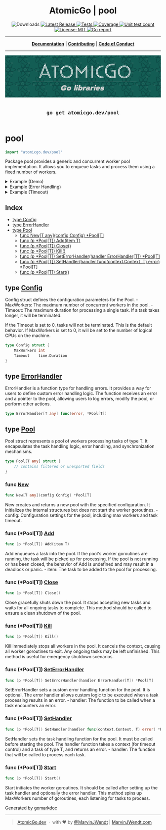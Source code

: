 <h1 align="center">AtomicGo | pool</h1>

<p align="center">
<img src="https://img.shields.io/endpoint?url=https%3A%2F%2Fatomicgo.dev%2Fapi%2Fshields%2Fpool&style=flat-square" alt="Downloads">

<a href="https://github.com/atomicgo/pool/releases">
<img src="https://img.shields.io/github/v/release/atomicgo/pool?style=flat-square" alt="Latest Release">
</a>

<a href="https://codecov.io/gh/atomicgo/pool" target="_blank">
<img src="https://img.shields.io/github/actions/workflow/status/atomicgo/pool/go.yml?style=flat-square" alt="Tests">
</a>

<a href="https://codecov.io/gh/atomicgo/pool" target="_blank">
<img src="https://img.shields.io/codecov/c/gh/atomicgo/pool?color=magenta&logo=codecov&style=flat-square" alt="Coverage">
</a>

<a href="https://codecov.io/gh/atomicgo/pool">
<!-- unittestcount:start --><img src="https://img.shields.io/badge/Unit_Tests-7-magenta?style=flat-square" alt="Unit test count"><!-- unittestcount:end -->
</a>

<a href="https://opensource.org/licenses/MIT" target="_blank">
<img src="https://img.shields.io/badge/License-MIT-yellow.svg?style=flat-square" alt="License: MIT">
</a>
  
<a href="https://goreportcard.com/report/github.com/atomicgo/pool" target="_blank">
<img src="https://goreportcard.com/badge/github.com/atomicgo/pool?style=flat-square" alt="Go report">
</a>   

</p>

---

<p align="center">
<strong><a href="https://pkg.go.dev/atomicgo.dev/pool#section-documentation" target="_blank">Documentation</a></strong>
|
<strong><a href="https://github.com/atomicgo/atomicgo/blob/main/CONTRIBUTING.md" target="_blank">Contributing</a></strong>
|
<strong><a href="https://github.com/atomicgo/atomicgo/blob/main/CODE_OF_CONDUCT.md" target="_blank">Code of Conduct</a></strong>
</p>

---

<p align="center">
  <img src="https://raw.githubusercontent.com/atomicgo/atomicgo/main/assets/header.png" alt="AtomicGo">
</p>

<p align="center">
<table>
<tbody>
</tbody>
</table>
</p>
<h3  align="center"><pre>go get atomicgo.dev/pool</pre></h3>
<p align="center">
<table>
<tbody>
</tbody>
</table>
</p>

<!-- gomarkdoc:embed:start -->

<!-- Code generated by gomarkdoc. DO NOT EDIT -->

# pool

```go
import "atomicgo.dev/pool"
```

Package pool provides a generic and concurrent worker pool implementation. It allows you to enqueue tasks and process them using a fixed number of workers.

<details><summary>Example (Demo)</summary>
<p>



```go
package main

import (
	"atomicgo.dev/pool"
	"context"
	"log"
	"time"
)

func main() {
	// Create a new pool with 3 workers
	p := pool.New[int](pool.Config{
		MaxWorkers: 3,
	})

	// Set the task handler to process integers, simulating a 1-second task
	p.SetHandler(func(ctx context.Context, i int) error {
		log.Printf("Processing %d", i)
		time.Sleep(time.Second)
		return nil
	})

	// Start the pool
	p.Start()

	// Add 10 tasks to the pool
	for i := 0; i < 10; i++ {
		p.Add(i)
	}

	// Close the pool and wait for all tasks to complete
	p.Close()
}
```

</p>
</details>

<details><summary>Example (Error Handling)</summary>
<p>



```go
package main

import (
	"atomicgo.dev/pool"
	"context"
	"fmt"
	"log"
)

func main() {
	// Create a new pool
	p := pool.New[int](pool.Config{
		MaxWorkers: 2,
	})

	// Set the task handler, which returns an error for even numbers
	p.SetHandler(func(ctx context.Context, i int) error {
		if i%2 == 0 {
			return fmt.Errorf("error processing %d", i)
		}

		log.Printf("Successfully processed %d", i)

		return nil
	})

	// Set a custom error handler that logs errors
	p.SetErrorHandler(func(err error, pool *pool.Pool[int]) {
		log.Printf("Encountered an error: %v", err)
		// Optional: you can call pool.Kill() here if you want to stop the whole pool on the first error
	})

	// Start the pool
	p.Start()

	// Add 5 tasks to the pool
	for i := 0; i < 5; i++ {
		p.Add(i)
	}

	// Close the pool and wait for all tasks to complete
	p.Close()
}
```

</p>
</details>

<details><summary>Example (Timeout)</summary>
<p>



```go
package main

import (
	"atomicgo.dev/pool"
	"context"
	"log"
	"time"
)

func main() {
	// Create a new pool with a short timeout of 2 seconds
	p := pool.New[int](pool.Config{
		MaxWorkers: 3,
		Timeout:    time.Second * 2,
	})

	// Set the task handler with a task that may exceed the timeout
	p.SetHandler(func(ctx context.Context, i int) error {
		log.Printf("Processing %d", i)
		time.Sleep(time.Second * 3) // This sleep is longer than the timeout
		return nil
	})

	// Start the pool
	p.Start()

	// Add tasks to the pool
	for i := 0; i < 5; i++ {
		p.Add(i)
	}

	// Close the pool and wait for all tasks to complete
	p.Close()
}
```

</p>
</details>

## Index

- [type Config](<#Config>)
- [type ErrorHandler](<#ErrorHandler>)
- [type Pool](<#Pool>)
  - [func New\[T any\]\(config Config\) \*Pool\[T\]](<#New>)
  - [func \(p \*Pool\[T\]\) Add\(item T\)](<#Pool[T].Add>)
  - [func \(p \*Pool\[T\]\) Close\(\)](<#Pool[T].Close>)
  - [func \(p \*Pool\[T\]\) Kill\(\)](<#Pool[T].Kill>)
  - [func \(p \*Pool\[T\]\) SetErrorHandler\(handler ErrorHandler\[T\]\) \*Pool\[T\]](<#Pool[T].SetErrorHandler>)
  - [func \(p \*Pool\[T\]\) SetHandler\(handler func\(context.Context, T\) error\) \*Pool\[T\]](<#Pool[T].SetHandler>)
  - [func \(p \*Pool\[T\]\) Start\(\)](<#Pool[T].Start>)


<a name="Config"></a>
## type [Config](<https://github.com/atomicgo/pool/blob/main/pool.go#L17-L20>)

Config struct defines the configuration parameters for the Pool. \- MaxWorkers: The maximum number of concurrent workers in the pool. \- Timeout: The maximum duration for processing a single task. If a task takes longer, it will be terminated.

If the Timeout is set to 0, tasks will not be terminated. This is the default behavior. If MaxWorkers is set to 0, it will be set to the number of logical CPUs on the machine.

```go
type Config struct {
    MaxWorkers int
    Timeout    time.Duration
}
```

<a name="ErrorHandler"></a>
## type [ErrorHandler](<https://github.com/atomicgo/pool/blob/main/pool.go#L24>)

ErrorHandler is a function type for handling errors. It provides a way for users to define custom error handling logic. The function receives an error and a pointer to the pool, allowing users to log errors, modify the pool, or perform other actions.

```go
type ErrorHandler[T any] func(error, *Pool[T])
```

<a name="Pool"></a>
## type [Pool](<https://github.com/atomicgo/pool/blob/main/pool.go#L28-L36>)

Pool struct represents a pool of workers processing tasks of type T. It encapsulates the task handling logic, error handling, and synchronization mechanisms.

```go
type Pool[T any] struct {
    // contains filtered or unexported fields
}
```

<a name="New"></a>
### func [New](<https://github.com/atomicgo/pool/blob/main/pool.go#L41>)

```go
func New[T any](config Config) *Pool[T]
```

New creates and returns a new pool with the specified configuration. It initializes the internal structures but does not start the worker goroutines. \- config: Configuration settings for the pool, including max workers and task timeout.

<a name="Pool[T].Add"></a>
### func \(\*Pool\[T\]\) [Add](<https://github.com/atomicgo/pool/blob/main/pool.go#L139>)

```go
func (p *Pool[T]) Add(item T)
```

Add enqueues a task into the pool. If the pool's worker goroutines are running, the task will be picked up for processing. If the pool is not running or has been closed, the behavior of Add is undefined and may result in a deadlock or panic. \- item: The task to be added to the pool for processing.

<a name="Pool[T].Close"></a>
### func \(\*Pool\[T\]\) [Close](<https://github.com/atomicgo/pool/blob/main/pool.go#L145>)

```go
func (p *Pool[T]) Close()
```

Close gracefully shuts down the pool. It stops accepting new tasks and waits for all ongoing tasks to complete. This method should be called to ensure a clean shutdown of the pool.

<a name="Pool[T].Kill"></a>
### func \(\*Pool\[T\]\) [Kill](<https://github.com/atomicgo/pool/blob/main/pool.go#L152>)

```go
func (p *Pool[T]) Kill()
```

Kill immediately stops all workers in the pool. It cancels the context, causing all worker goroutines to exit. Any ongoing tasks may be left unfinished. This method is useful for emergency shutdown scenarios.

<a name="Pool[T].SetErrorHandler"></a>
### func \(\*Pool\[T\]\) [SetErrorHandler](<https://github.com/atomicgo/pool/blob/main/pool.go#L70>)

```go
func (p *Pool[T]) SetErrorHandler(handler ErrorHandler[T]) *Pool[T]
```

SetErrorHandler sets a custom error handling function for the pool. It is optional. The error handler allows custom logic to be executed when a task processing results in an error. \- handler: The function to be called when a task encounters an error.

<a name="Pool[T].SetHandler"></a>
### func \(\*Pool\[T\]\) [SetHandler](<https://github.com/atomicgo/pool/blob/main/pool.go#L62>)

```go
func (p *Pool[T]) SetHandler(handler func(context.Context, T) error) *Pool[T]
```

SetHandler sets the task handling function for the pool. It must be called before starting the pool. The handler function takes a context \(for timeout control\) and a task of type T, and returns an error. \- handler: The function that will be called to process each task.

<a name="Pool[T].Start"></a>
### func \(\*Pool\[T\]\) [Start](<https://github.com/atomicgo/pool/blob/main/pool.go#L77>)

```go
func (p *Pool[T]) Start()
```

Start initiates the worker goroutines. It should be called after setting up the task handler and optionally the error handler. This method spins up MaxWorkers number of goroutines, each listening for tasks to process.

Generated by [gomarkdoc](<https://github.com/princjef/gomarkdoc>)


<!-- gomarkdoc:embed:end -->

---

> [AtomicGo.dev](https://atomicgo.dev) &nbsp;&middot;&nbsp;
> with ❤️ by [@MarvinJWendt](https://github.com/MarvinJWendt) |
> [MarvinJWendt.com](https://marvinjwendt.com)
